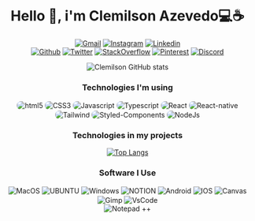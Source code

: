 

<div align="center">
  
# Hello 👋, i'm Clemilson Azevedo💻☕<br/>
  
[![Gmail](https://img.shields.io/badge/Gmail-D14836?style=for-the-badge&logo=gmail&logoColor=white)](mailto:Clemilsondeazevedo@gmail.com) [![Instagram](https://img.shields.io/badge/Instagram-E4405F?style=for-the-badge&logo=instagram&logoColor=white)](https://www.instagram.com/_clemilsonazevedo_/?igshid=YmMyMTA2M2Y%3D) [![Linkedin](https://img.shields.io/badge/LinkedIn-0077B5?style=for-the-badge&logo=linkedin&logoColor=white)](https://www.linkedin.com/in/clemilson-azevedo-6a9003238/)<br/>[![Github](https://img.shields.io/badge/GitHub-100000?style=for-the-badge&logo=github&logoColor=white)](https://github.com/ClemilsonAzevedo) [![Twitter](	https://img.shields.io/badge/Twitter-1DA1F2?style=for-the-badge&logo=twitter&logoColor=white)](https://twitter.com/_ClemAzevedo_) [![StackOverflow](https://img.shields.io/badge/Stack_Overflow-FE7A16?style=for-the-badge&logo=stack-overflow&logoColor=white)](https://stackoverflow.com/users/21653723/clemilson-de-azevedo) [![Pinterest](https://img.shields.io/badge/Pinterest-%23E60023.svg?&style=for-the-badge&logo=Pinterest&logoColor=white)](https://www.pinterest.com/clemilsondeazevedo/) [![Discord](https://img.shields.io/badge/Discord-7289DA?style=for-the-badge&logo=discord&logoColor=white)](https://discord.com/channels/C23M1250N#3288)

![Clemilson GitHub stats](https://github-readme-stats.vercel.app/api?username=clemilsonazevedo&show_icons=true&theme=gh-light-mode-only)

### Technologies I'm using

<div style="display: inline-block">
    <img style="border-radius: 8px" align="center" alt="html5 " src="https://img.shields.io/badge/HTML5-E34F26?style=for-the-badge&logo=html5&logoColor=white"/> 
    <img style="border-radius: 8px" align="center" alt="CSS3 " src="https://img.shields.io/badge/CSS3-1572B6?style=for-the-badge&logo=css3&logoColor=white"/>
    <img style="border-radius: 8px" align="center" alt="Javascript " src="https://img.shields.io/badge/JavaScript-F7DF1E?style=for-the-badge&logo=javascript&logoColor=black"/>
    <img style="border-radius: 8px" align="center" alt="Typescript " src="https://img.shields.io/badge/TypeScript-007ACC?style=for-the-badge&logo=typescript&logoColor=white"/>
    <img style="border-radius: 8px" align="center" alt="React " src="https://img.shields.io/badge/React-20232A?style=for-the-badge&logo=react&logoColor=61DAFB"/>
    <img style="border-radius: 8px" align="center" alt="React-native " src="https://img.shields.io/badge/React_Native-20232A?style=for-the-badge&logo=react&logoColor=61DAFB"/><br/>
    <img style="border-radius: 8px" align="center" alt="Tailwind " src="https://img.shields.io/badge/Tailwind_CSS-38B2AC?style=for-the-badge&logo=tailwind-css&logoColor=white"/>
    <img style="border-radius: 8px" align="center" alt="Styled-Components " src="https://img.shields.io/badge/styled--components-DB7093?style=for-the-badge&logo=styled-components&logoColor=white"/>
    <img style="border-radius: 8px" align="center" alt="NodeJs " src="https://img.shields.io/badge/Node.js-43853D?style=for-the-badge&logo=node.js&logoColor=white"/>

</div>

### Technologies in my projects

[![Top Langs](https://github-readme-stats.vercel.app/api/top-langs/?username=clemilsonazevedo)](https://github.com/clemilsonazevedo/github-readme-stats)

###  Software I Use

<div style="display: inline-block">
    <img align="center" alt="MacOS " src="https://img.shields.io/badge/mac%20os-000000?style=for-the-badge&logo=apple&logoColor=white"/> 
    <img align="center" alt="UBUNTU " src="https://img.shields.io/badge/Ubuntu-E95420?style=for-the-badge&logo=ubuntu&logoColor=white"/>
    <img align="center" alt="Windows " src="https://img.shields.io/badge/Windows-0078D6?style=for-the-badge&logo=windows&logoColor=white"/>
    <img align="center" alt="NOTION " src="https://img.shields.io/badge/Notion-000000?style=for-the-badge&logo=notion&logoColor=white"/> 
    <img align="center" alt="Android " src="https://img.shields.io/badge/Android-3DDC84?style=for-the-badge&logo=android&logoColor=white"/>
    <img align="center" alt="IOS " src="https://img.shields.io/badge/iOS-000000?style=for-the-badge&logo=ios&logoColor=white"/>
    <img align="center" alt="Canvas " src="https://img.shields.io/badge/Canva-%2300C4CC.svg?&style=for-the-badge&logo=Canva&logoColor=white"/>
    <img align="center" alt="Gimp" src="https://img.shields.io/badge/gimp-5C5543?style=for-the-badge&logo=gimp&logoColor=white"/>
    <img align="center" alt="VsCode " src="https://img.shields.io/badge/Visual_Studio_Code-0078D4?style=for-the-badge&logo=visual%20studio%20code&logoColor=white"/> <br/>
    <img align="center" alt="Notepad ++" src="https://img.shields.io/badge/Notepad++-90E59A.svg?style=for-the-badge&logo=notepad%2B%2B&logoColor=black"/>
</div>


</div>
